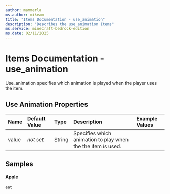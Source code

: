 ```yaml
---
author: mammerla
ms.author: mikeam
title: "Items Documentation - use_animation"
description: "Describes the use_animation Items"
ms.service: minecraft-bedrock-edition
ms.date: 02/11/2025 
---
```


# Items Documentation - use_animation

Use_animation specifies which animation is played when the player uses the item.


## Use Animation Properties

|Name       |Default Value |Type |Description |Example Values |
|:----------|:-------------|:----|:-----------|:------------- |
| value | *not set* | String | Specifies which animation to play when the the item is used. |  | 

## Samples

#### [Apple](https://github.com/Mojang/bedrock-samples/tree/preview/behavior_pack/items/apple.json)


`eat`
